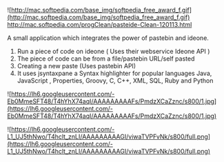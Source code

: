 ![http://mac.softpedia.com/base_img/softpedia_free_award_f.gif](http://mac.softpedia.com/base_img/softpedia_free_award_f.gif)
http://mac.softpedia.com/progClean/pasteide-Clean-120113.html

A small application which integrates the power of pastebin and ideone.
  1. Run a piece of code on ideone ( Uses their webservice Ideone API )
  1. The piece of code can be from a file/pastebin URL/self pasted
  1. Creating a new paste (Uses pastebin API)
  1. It uses jsyntaxpane  a Syntax highlighter for popular languages Java, JavaScript , Properties, Groovy, C, C++, XML, SQL, Ruby and Python


![https://lh6.googleusercontent.com/-Eb0MmeSFT48/T4hYhX74aqI/AAAAAAAAAFs/PmdzXCaZznc/s800/1.jpg](https://lh6.googleusercontent.com/-Eb0MmeSFT48/T4hYhX74aqI/AAAAAAAAAFs/PmdzXCaZznc/s800/1.jpg)

![https://lh6.googleusercontent.com/-L1_UJ5thNwo/T4hclt_znLI/AAAAAAAAAGI/viwaTVPFvNk/s800/full.png](https://lh6.googleusercontent.com/-L1_UJ5thNwo/T4hclt_znLI/AAAAAAAAAGI/viwaTVPFvNk/s800/full.png)